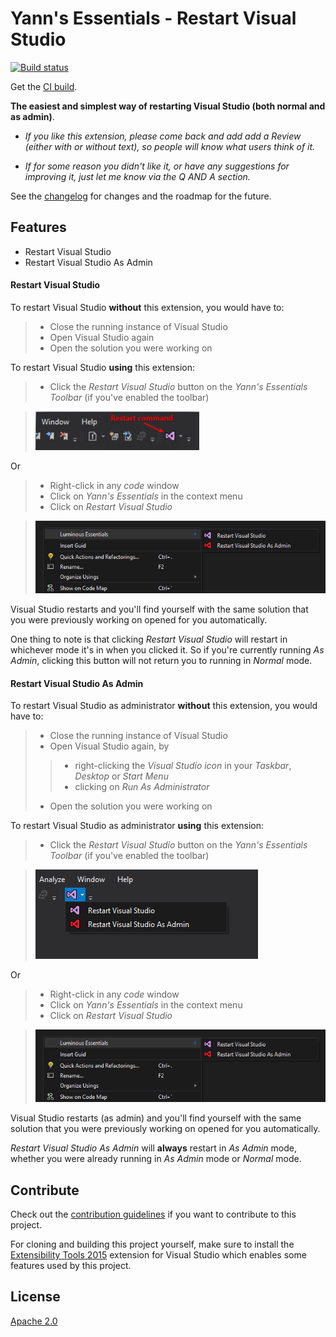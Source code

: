 # Yann's Essentials - Restart Visual Studio

[![Build status](https://ci.appveyor.com/api/projects/status/ghwvajcd2wifg4cm/branch/develop?svg=true)](https://ci.appveyor.com/project/YannDuran/restart-visual-studio/branch/develop)

<!-- Update the VS Gallery link after you upload the VSIX-->
Get the [CI build](http://vsixgallery.com/extension/YD.RestartVisualStudio/).

<!------------------------------------------->

**The easiest and simplest way of restarting Visual Studio (both normal and as admin)**.

- *If you like this extension, please come back and add add a *Review* (either with or without text), so people will know what users think of it.*

- *If for some reason you didn't like it, or have any suggestions for improving it, just let me know via the *Q AND A* section.*

See the [changelog](https://github.com/yannduran/restart-visual-studio/blob/master/CHANGELOG.md) for changes and the roadmap for the future.

## Features
- Restart Visual Studio
- Restart Visual Studio As Admin

#### Restart Visual Studio
To restart Visual Studio **without** this extension, you would have to:

>- Close the running instance of Visual Studio
>- Open Visual Studio again
>- Open the solution you were working on

To restart Visual Studio **using** this extension:

>- Click the *Restart Visual Studio* button on the *Yann's Essentials Toolbar* 
(if you've enabled the toolbar)


><img src="art/Restart (Normal).png" alt="Restart (normal)" />

Or

>- Right-click in any *code* window
>- Click on *Yann's Essentials* in the context menu
>- Click on *Restart Visual Studio*

><img src="art/Restart (code).png" alt="Restart (from code)" />

Visual Studio restarts and you'll find yourself with the same solution 
that you were previously working on opened for you automatically.

One thing to note is that clicking *Restart Visual Studio* will restart in whichever mode it's in when you clicked it.
So if you're currently running *As Admin*, clicking this button will not return you to running in *Normal* mode.

#### Restart Visual Studio As Admin
To restart Visual Studio as administrator **without** this extension, 
you would have to:

>- Close the running instance of Visual Studio
>- Open Visual Studio again, by
>>- right-clicking the *Visual Studio icon* in your *Taskbar*, *Desktop* or *Start Menu*
>>- clicking on *Run As Administrator*
>- Open the solution you were working on

To restart Visual Studio as administrator **using** this extension:

>- Click the *Restart Visual Studio* button on the *Yann's Essentials Toolbar* 
(if you've enabled the toolbar)

><img src="art/Restart (elevated).png" alt="Restart (as Admin)" />

Or

>- Right-click in any *code* window
>- Click on *Yann's Essentials* in the context menu
>- Click on *Restart Visual Studio*

><img src="art/Restart (code).png" alt="Restart (from code)" />

Visual Studio restarts (as admin) and you'll find yourself with the same solution 
that you were previously working on opened for you automatically.

*Restart Visual Studio As Admin* will **always** restart in *As Admin* mode, 
whether you were already running in *As Admin* mode or *Normal* mode.

## Contribute
Check out the [contribution guidelines](https://github.com/yannduran/restart-visual-studio/blob/master/CONTRIBUTING.md)
if you want to contribute to this project.

For cloning and building this project yourself, make sure to install the
[Extensibility Tools 2015](https://visualstudiogallery.msdn.microsoft.com/ab39a092-1343-46e2-b0f1-6a3f91155aa6)
extension for Visual Studio which enables some features used by this project.

## License
[Apache 2.0](LICENSE)